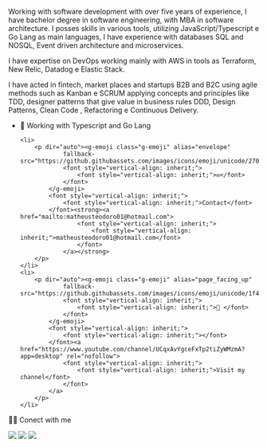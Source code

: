 Working with software development with over five years of experience, I have bachelor degree in software engineering,
with MBA in software architecture. I posses skills in various tools, utilizing JavaScript/Typescript e Go Lang as main
languages, I have experience with databases SQL and NOSQL, Event driven architecture and microservices.

I have expertise on DevOps working mainly with AWS in tools as Terraform, New Relic, Datadog e Elastic Stack.

I have acted in fintech, market places and startups B2B and B2C using agile methods such as Kanban e SCRUM applying
concepts and principles like TDD, designer patterns that give value in business rules DDD, Design Patterns, Clean Code ,
Refactoring e Continuous Delivery.


<ul dir="auto">
    <li>
        <p dir="auto"><g-emoji class="g-emoji" alias="seedling"
                fallback-src="https://github.githubassets.com/images/icons/emoji/unicode/1f331.png">
                <font style="vertical-align: inherit;">
                    <font style="vertical-align: inherit;">🌱</font>
                </font>
            </g-emoji>
            <font style="vertical-align: inherit;">
                <font style="vertical-align: inherit;">Working with Typescript and Go Lang</a>
        </p>
    </li>

    <li>
        <p dir="auto"><g-emoji class="g-emoji" alias="envelope"
                fallback-src="https://github.githubassets.com/images/icons/emoji/unicode/2709.png">
                <font style="vertical-align: inherit;">
                    <font style="vertical-align: inherit;">✉</font>
                </font>
            </g-emoji>
            <font style="vertical-align: inherit;">
                <font style="vertical-align: inherit;">Contact</font>
            </font><strong><a href="mailto:matheusteodoro01@hotmail.com">
                    <font style="vertical-align: inherit;">
                        <font style="vertical-align: inherit;">matheusteodoro01@hotmail.com</font>
                    </font>
                </a></strong>
        </p>
    </li>
    <li>
        <p dir="auto"><g-emoji class="g-emoji" alias="page_facing_up"
                fallback-src="https://github.githubassets.com/images/icons/emoji/unicode/1f4c4.png">
                <font style="vertical-align: inherit;">
                    <font style="vertical-align: inherit;">📄 </font>
                </font>
            </g-emoji>
            <font style="vertical-align: inherit;">
                <font style="vertical-align: inherit;"></font>
            </font><a href="https://www.youtube.com/channel/UCqxAvYgceFxTp2tiZyWMzmA?app=desktop" rel="nofollow">
                <font style="vertical-align: inherit;">
                    <font style="vertical-align: inherit;">Visit my channel</font>
                </font>
            </a>
        </p>
    </li>
</ul>


🤝🏻 Conect with me

<div>
    <a href="https://instagram.com/matheusteodoro__" target="_blank"><img
            src="https://img.shields.io/badge/-Instagram-%23E4405F?style=for-the-badge&logo=instagram&logoColor=white"
            target="_blank"></a>
    <a href="mailto:matheusteodoro01@hotmail.com"><img
            src="https://img.shields.io/badge/Gmail-D14836?style=for-the-badge&logo=gmail&logoColor=white"
            target="_blank"></a>
    <a href="https://www.linkedin.com/in/matheus-teodoro-7bb92818a/" target="_blank"><img
            src="https://img.shields.io/badge/-LinkedIn-%230077B5?style=for-the-badge&logo=linkedin&logoColor=white"
            target="_blank"></a>
</div>

